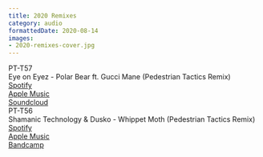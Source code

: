 ```yaml
---
title: 2020 Remixes
category: audio
formattedDate: 2020-08-14
images:
- 2020-remixes-cover.jpg
---
```


<div class="row">
	<div class="inner-row-2-1">
		<div>
			PT-T57
			<br>
			Eye on Eyez - Polar Bear ft. Gucci Mane (Pedestrian Tactics Remix)
		</div>
		<div class="arrow-links">
			 <a href="https://open.spotify.com/album/4ZnBnz8WJxeYMNvqdsMpbg?si=YfD9T_XOS9izvM50NBpzUQ">Spotify</a>
			 <br>
 			<a href="https://music.apple.com/us/album/polar-bear-the-remixes-feat-gucci-mane-single/1527324211">Apple Music</a>
			<br>
 			<a href="https://soundcloud.com/pedestriantactics/pt-t57">Soundcloud</a>
		</div>
	</div>
</div>

<div class="row">
	<div class="inner-row-2-1">
		<div>
			PT-T56 
			<br>
			Shamanic Technology & Dusko - Whippet Moth (Pedestrian Tactics Remix)
		</div>
		<div class="arrow-links">
			 <a href="https://open.spotify.com/album/03l5VuEmDsCW08E5GR9BzY?si=6UCi05OBS56gdEBjH6U3RA">Spotify</a>
			 <br>
 			<a href="https://music.apple.com/il/album/artifacts-the-remixes/1515024682">Apple Music</a>
			<br>
 			<a href="https://omnitemplemusic.bandcamp.com/album/artifacts-the-remixes">Bandcamp</a>
		</div>
	</div>
</div>


